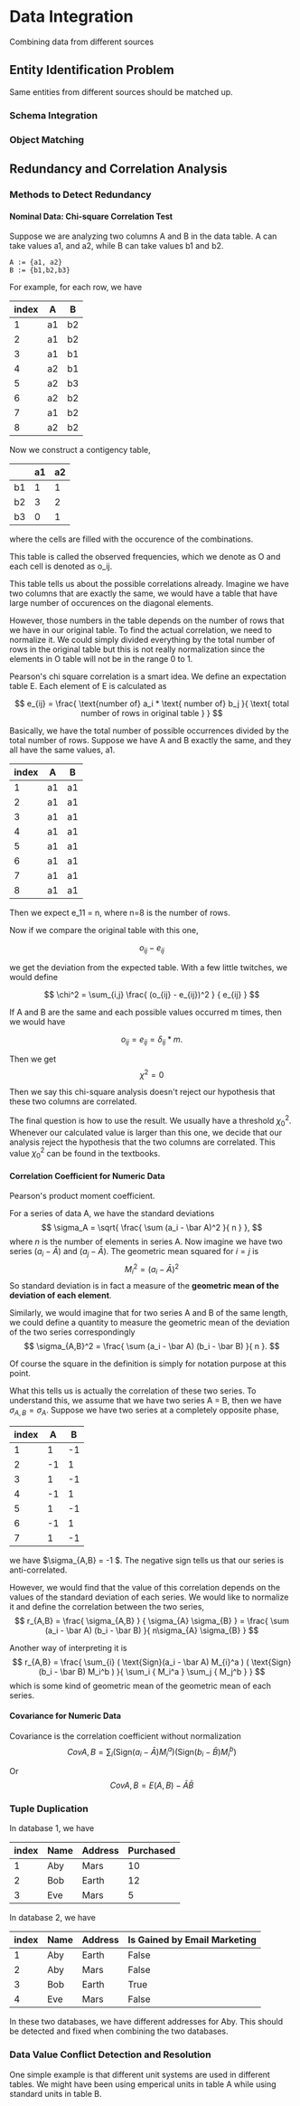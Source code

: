 # Data Integration

Combining data from different sources

## Entity Identification Problem

Same entities from different sources should be matched up.

### Schema Integration

### Object Matching


## Redundancy and Correlation Analysis

### Methods to Detect Redundancy

#### Nominal Data: Chi-square Correlation Test

Suppose we are analyzing two columns A and B in the data table. A can take values a1, and a2, while B can take values b1 and b2.

```
A := {a1, a2}
B := {b1,b2,b3}
```

For example, for each row, we have

| index | A | B |
|--|---|---|
| 1 | a1 | b2 |
| 2 | a1 | b2 |
| 3 | a1 | b1 |
| 4 | a2 | b1 |
| 5 | a2 | b3 |
| 6 | a2 | b2 |
| 7 | a1 | b2 |
| 8 | a2 | b2 |



Now we construct a contigency table,

| | a1 | a2 |
|--|---|---|
| b1 | 1 | 1 |
| b2 | 3 | 2 |
| b3 | 0 | 1 |

where the cells are filled with the occurence of the combinations.

This table is called the observed frequencies, which we denote as O and each cell is denoted as o_ij.

This table tells us about the possible correlations already. Imagine we have two columns that are exactly the same, we would have a table that have large number of occurences on the diagonal elements.

However, those numbers in the table depends on the number of rows that we have in our original table. To find the actual correlation, we need to normalize it. We could simply divided everything by the total number of rows in the original table but this is not really normalization since the elements in O table will not be in the range 0 to 1.

Pearson's chi square correlation is a smart idea. We define an expectation table E. Each element of E is calculated as

$$
e_{ij} = \frac{ \text{number of} a_i * \text{ number of} b_j }{ \text{ total number of rows in original table } }
$$

Basically, we have the total number of possible occurrences divided by the total number of rows. Suppose we have A and B exactly the same, and they all have the same values, a1.

| index | A | B |
|--|---|---|
| 1 | a1 | a1 |
| 2 | a1 | a1 |
| 3 | a1 | a1 |
| 4 | a1 | a1 |
| 5 | a1 | a1 |
| 6 | a1 | a1 |
| 7 | a1 | a1 |
| 8 | a1 | a1 |

Then we expect e_11 = n, where n=8 is the number of rows.

Now if we compare the original table with this one,

$$
o_{ij} - e_{ij}
$$

we get the deviation from the expected table. With a few little twitches, we would define

$$
\chi^2 = \sum_{i,j} \frac{ (o_{ij} - e_{ij})^2 } { e_{ij} }
$$

If A and B are the same and each possible values occurred m times, then we would have

$$
o_{ij} = e_{ij} = \delta_{ij} * m.
$$

Then we get 
$$
\chi^2 = 0
$$

Then we say this chi-square analysis doesn't reject our hypothesis that these two columns are correlated.

The final question is how to use the result. We usually have a threshold $\chi_0^2$. Whenever our calculated value is larger than this one, we decide that our analysis reject the hypothesis that the two columns are correlated.
This value $\chi_0^2$ can be found in the textbooks.




#### Correlation Coefficient for Numeric Data

Pearson's product moment coefficient.


For a series of data A, we have the standard deviations
$$
\sigma_A = \sqrt{ \frac{ \sum (a_i - \bar A)^2 }{ n } },
$$
where $n$ is the number of elements in series A. Now imagine we have two series
$(a_i - \bar A)$ and $(a_j - \bar A)$. The geometric mean squared for $i=j$ is 
$$
M_i^2 = (a_i - \bar A)^2
$$
So standard deviation is in fact a measure of the **geometric mean of the deviation of each element**.


Similarly, we would imagine that for two series A and B of the same length, we could define a quantity to measure the geometric mean of the deviation of the two series correspondingly
$$
\sigma_{A,B}^2 = \frac{ \sum (a_i - \bar A) (b_i - \bar B) }{ n }.
$$

Of course the square in the definition is simply for notation purpose at this point.

What this tells us is actually the correlation of these two series. To understand this, we assume that we have two series A = B, then we have $\sigma_{A,B} = \sigma_{A}$. Suppose we have two series at a completely opposite phase, 

| index | A | B |
|--|---|---|
| 1 | 1 | -1 |
| 2 | -1 | 1 |
| 3 | 1 | -1 |
| 4 | -1 | 1 |
| 5 | 1 | -1 |
| 6 | -1 | 1 |
| 7 | 1 | -1 |

we have $\sigma_{A,B} = -1 $. The negative sign tells us that our series is anti-correlated.

However, we would find that the value of this correlation depends on the values of the standard deviation of each series. We would like to normalize it and define the correlation between the two series,
$$
r_{A,B} = \frac{ \sigma_{A,B}  } { \sigma_{A} \sigma_{B} } = \frac{ \sum (a_i - \bar A) (b_i - \bar B) }{ n\sigma_{A} \sigma_{B} }
$$

Another way of interpreting it is
$$
r_{A,B} = \frac{ \sum_{i} ( \text{Sign}(a_i - \bar A) M_{i}^a ) ( \text{Sign}(b_i - \bar B) M_i^b ) }{ \sum_i { M_i^a } \sum_j { M_j^b } }
$$
which is some kind of geometric mean of the geometric mean of each series.

#### Covariance for Numeric Data

Covariance is the correlation coefficient without normalization
$$
Cov{A,B} = \sum_{i} ( \text{Sign}(a_i - \bar A) M_{i}^a ) ( \text{Sign}(b_i - \bar B) M_i^b )
$$

Or
$$
Cov{A,B} = E( A,B ) - \bar A \bar B
$$

### Tuple Duplication

In database 1, we have

| index | Name | Address | Purchased  |  
|--|--|--|--|
| 1 | Aby | Mars | 10 |
| 2 | Bob | Earth | 12 |
| 3 | Eve | Mars | 5 |

In database 2, we have

| index | Name | Address | Is Gained by Email Marketing |  
|--|--|--|--|
| 1 | Aby | Earth | False |
| 2 | Aby | Mars | False |
| 3 | Bob | Earth | True |
| 4 | Eve | Mars | False |


In these two databases, we have different addresses for Aby. This should be detected and fixed when combining the two databases.

### Data Value Conflict Detection and Resolution

One simple example is that different unit systems are used in different tables. We might have been using emperical units in table A while using standard units in table B.
